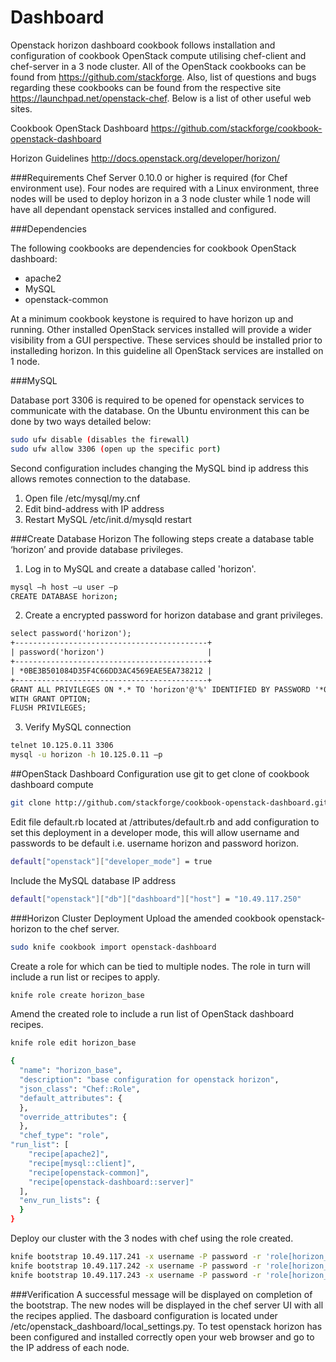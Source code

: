 Dashboard
=========

Openstack horizon dashboard cookbook follows installation and configuration of cookbook OpenStack compute utilising chef-client and chef-server in a 3 node cluster. All of the OpenStack cookbooks can be found from https://github.com/stackforge. Also, list of questions and bugs regarding these cookbooks can be found from the respective site https://launchpad.net/openstack-chef. Below is a list of other useful web sites.

Cookbook OpenStack Dashboard
https://github.com/stackforge/cookbook-openstack-dashboard

Horizon Guidelines
http://docs.openstack.org/developer/horizon/

###Requirements
Chef Server 0.10.0 or higher is required (for Chef environment use). Four nodes are required with a Linux environment, three nodes will be used to deploy horizon in a 3 node cluster while 1 node will have all dependant openstack services installed and configured.


###Dependencies

The following cookbooks are dependencies for cookbook OpenStack dashboard:

* apache2
* MySQL
* openstack-common

At a minimum cookbook keystone is required to have horizon up and running. Other installed OpenStack services installed will provide a wider visibility from a GUI perspective. These services should be installed prior to installeding horizon. In this guideline all OpenStack services are installed on 1 node.

###MySQL

Database port 3306 is required to be opened for openstack services to communicate with the database.
On the Ubuntu environment this can be done by two ways detailed below:
```bash
sudo ufw disable (disables the firewall)
sudo ufw allow 3306 (open up the specific port)
```
Second configuration includes changing the MySQL bind ip address this allows remotes connection to the database.

1. Open file /etc/mysql/my.cnf
2. Edit bind-address with IP address
3. Restart MySQL /etc/init.d/mysqld restart

###Create Database Horizon
The following steps create a database table ‘horizon’ and provide database privileges.

1.	Log in to MySQL and create a database called 'horizon'.
```bash
mysql –h host –u user –p
CREATE DATABASE horizon;
```

2. Create	a encrypted password for horizon database and grant privileges.
```html
select password('horizon');
+-------------------------------------------+
| password('horizon')                       |
+-------------------------------------------+
| *0BE3B501084D35F4C66DD3AC4569EAE5EA738212 |
+-------------------------------------------+
GRANT ALL PRIVILEGES ON *.* TO 'horizon'@'%' IDENTIFIED BY PASSWORD '*0BE3B501084D35F4C66DD3AC4569EAE5EA738212' 
WITH GRANT OPTION;
FLUSH PRIVILEGES;
```
3. Verify  MySQL connection
```bash
telnet 10.125.0.11 3306
mysql -u horizon -h 10.125.0.11 –p
```

##OpenStack Dashboard Configuration
use git to get clone of cookbook dashboard compute
```bash
git clone http://github.com/stackforge/cookbook-openstack-dashboard.git
```
Edit file default.rb located at /attributes/default.rb and add configuration to set this deployment in a developer mode, this will allow username and passwords to be default i.e. username horizon and password horizon.
```bash
default["openstack"]["developer_mode"] = true
```
Include the MySQL database IP address
```bash
default["openstack"]["db"]["dashboard"]["host"] = "10.49.117.250"
```

###Horizon Cluster Deployment
Upload the amended cookbook openstack-horizon to the chef server.
```bash
sudo knife cookbook import openstack-dashboard
```
Create a role for which can be tied to multiple nodes. The role in turn will include a run list or recipes to apply.
```bash
knife role create horizon_base
```
Amend the created role to include a run list of OpenStack dashboard recipes.
```bash
knife role edit horizon_base
```
```bash
{
  "name": "horizon_base",
  "description": "base configuration for openstack horizon",
  "json_class": "Chef::Role",
  "default_attributes": {
  },
  "override_attributes": {
  },
  "chef_type": "role",
"run_list": [
    "recipe[apache2]",
    "recipe[mysql::client]",
    "recipe[openstack-common]",
    "recipe[openstack-dashboard::server]"
  ],
  "env_run_lists": {
  }
}
```
Deploy our cluster with the 3 nodes with chef using the role created.
```bash
knife bootstrap 10.49.117.241 -x username -P password -r 'role[horizon_base]' --sudo
knife bootstrap 10.49.117.242 -x username -P password -r 'role[horizon_base]' --sudo
knife bootstrap 10.49.117.243 -x username -P password -r 'role[horizon_base]' –sudo
```
###Verification
A successful message will be displayed on completion of the bootstrap. The new nodes will be displayed in the chef server UI with all the recipes applied. The dasboard configuration is located under /etc/openstack_dashboard/local_settings.py. To test openstack horizon has been configured and installed correctly open your web browser and go to the IP address of each node.
